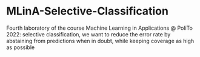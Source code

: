 # MLinA-Selective-Classification
Fourth laboratory of the course Machine Learning in Applications @ PoliTo 2022: selective classification, we want to reduce the error rate by abstaining from predictions when in doubt, while keeping coverage as high as possible
